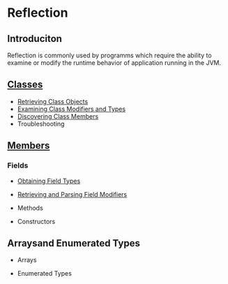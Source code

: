 # Reflection

## Introduciton

Reflection is commonly used by programms which require the ability to examine or modify the runtime behavior of application running in the JVM.

## [Classes](classes)

* [Retrieving Class Objects](classes/RetrievingClass.java)
* [Examining Class Modifiers and Types](classes/ClassDeclarationSpy.java)
* [Discovering Class Members](classes/ClassSpy.java)
* Troubleshooting

## [Members](members)

### Fields

* [Obtaining Field Types](members/FieldSpy.jva)
* [Retrieving and Parsing Field Modifiers](members/FieldModifierSpy.java)

* Methods
* Constructors

## Arraysand Enumerated Types

* Arrays

* Enumerated Types


